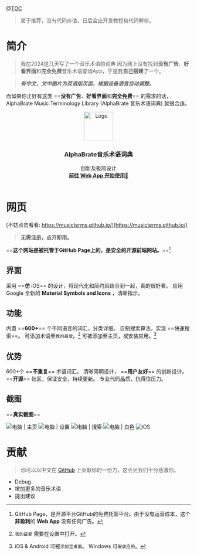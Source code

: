 @[TOC](开源的音乐术语词典)
> 属于推荐，没有代码价值，日后会出开发教程和代码解析。
# 简介
> 我在2024这几天写了一个音乐术语的词典
> 因为网上没有找到**没有广告**、**好看界面**和**完全免费**音乐术语查询App，于是我**自己搭建**了一个。

> ***有中文，文中图片为英语版页面，根据设备语言自动调整。***

而如果你正好有这类 ==**没有广告**、**好看界面**和**完全免费**== 的需求的话，AlphaBrate Music Terminology Library (AlphaBrate 音乐术语词典) 就很合适。

<p align="center">
  <a href="https://github.com/musicterms/musicterms.github.io">
    <img src="https://img-home.csdnimg.cn/images/20230724024159.png?origin_url=https%3A%2F%2Fgithub.com%2Fmusicterms%2Fmusicterms.github.io%2Fblob%2Fmain%2Ficon-smooth.png%3Fraw%3Dtrue&pos_id=img-21bWrQvu-1704471272838)" alt="Logo" width="80" height="80">
  </a>
  <h3 align="center">AlphaBrate音乐术语词典</h3>
  <p align="center">
创新及极简设计
    <br/>
    <a href="https://musicterms.github.io"><strong>前往 Web App 开始使用🔗</strong></a>
    <br/>
    <br/>
  </p>
</p>
  
# 网页
[不妨点击看看: https://musicterms.github.io/](https://musicterms.github.io/)
>**无需注册，点开即用。**

 ==**这个网站是被托管于GitHub Page上的，是安全的开源前端网站。**==[^1]

## 界面
采用 ==**仿** iOS== 的设计，将现代化和简约风结合到一起，真的很好看。
应用 Google 全新的 **Material Symbols and Icons** ，清晰指示。

## 功能
内置 ==**600+**== 个不同语言的词汇，分类详细。
自制搜索算法，实现 ==快速搜索==。
可添加术语至`我的最爱`。[^2]
可被添加至主页，或安装应用。[^3]

## 优势
600+个 ==**不重复**== 术语词汇。
清晰简明设计， ==**用户友好**== 的创新设计。
==**开源**== 社区，保证安全，持续更新。
专业代码品质，抗得住压力。

## 截图
==**真实截图**==

![电脑 | 主页](https://img-blog.csdnimg.cn/direct/a959e66a9dd4491ebb8083728e13f20a.png)
![电脑 | 设置](https://img-blog.csdnimg.cn/direct/c2db491994a5431fb2431a3ca18d1f4b.png)
![电脑 | 搜索](https://img-blog.csdnimg.cn/direct/626485d0f3d94a90a03c3489598d3420.png)
![电脑 | 白色](https://img-blog.csdnimg.cn/direct/96dd7c78d2ac4b9685a94c2872268974.png)
![iOS](https://img-blog.csdnimg.cn/direct/6fe2d9881f564ed3a7f6f88d32be00da.png)
# 贡献
> 你可以以中文在 [GitHub](https://github.com/musicterms/musicterms.github.io/) 上贡献你的一份力，这会另我们十分感激你。

- Debug
- 增加更多的音乐术语
- 提出建议




[^1]: GitHub Page，是开源平台GitHub的免费托管平台。由于没有运营成本，这个**非盈利**的 **Web App** 没有任何广告。

[^2]: `我的最爱` 需要在设置中打开。

[^3]: iOS & Android 可被`添加至桌面`。 Windows 可`安装应用`。




